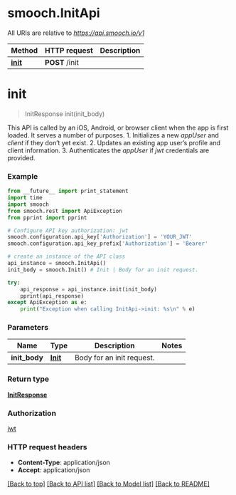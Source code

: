 # smooch.InitApi

All URIs are relative to *https://api.smooch.io/v1*

Method | HTTP request | Description
------------- | ------------- | -------------
[**init**](InitApi.md#init) | **POST** /init | 


# **init**
> InitResponse init(init_body)



This API is called by an iOS, Android, or browser client when the app is first loaded. It serves a number of purposes. 1. Initializes a new *appUser* and *client* if they don’t yet exist. 2. Updates an existing app user’s profile and client information. 3. Authenticates the *appUser* if *jwt* credentials are provided. 

### Example
```python
from __future__ import print_statement
import time
import smooch
from smooch.rest import ApiException
from pprint import pprint

# Configure API key authorization: jwt
smooch.configuration.api_key['Authorization'] = 'YOUR_JWT'
smooch.configuration.api_key_prefix['Authorization'] = 'Bearer'

# create an instance of the API class
api_instance = smooch.InitApi()
init_body = smooch.Init() # Init | Body for an init request.

try:
    api_response = api_instance.init(init_body)
    pprint(api_response)
except ApiException as e:
    print("Exception when calling InitApi->init: %s\n" % e)
```

### Parameters

Name | Type | Description  | Notes
------------- | ------------- | ------------- | -------------
 **init_body** | [**Init**](Init.md)| Body for an init request. | 

### Return type

[**InitResponse**](InitResponse.md)

### Authorization

[jwt](../README.md#jwt)

### HTTP request headers

 - **Content-Type**: application/json
 - **Accept**: application/json

[[Back to top]](#) [[Back to API list]](../README.md#documentation-for-api-endpoints) [[Back to Model list]](../README.md#documentation-for-models) [[Back to README]](../README.md)

